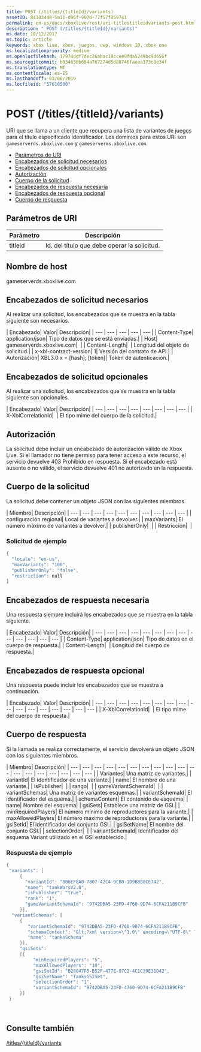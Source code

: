```yaml
---
title: POST (/titles/{titleId}/variants)
assetID: 84303448-5a11-d96f-907d-77f57f859741
permalink: en-us/docs/xboxlive/rest/uri-titlestitleidvariants-post.html
description: " POST (/titles/{titleId}/variants)"
ms.date: 10/12/2017
ms.topic: article
keywords: xbox live, xbox, juegos, uwp, windows 10, xbox one
ms.localizationpriority: medium
ms.openlocfilehash: 17974ddf7dec26abac18ccee9fda5249bc9d656f
ms.sourcegitcommit: b034650b684a767274d5d88746faeea373c8e34f
ms.translationtype: MT
ms.contentlocale: es-ES
ms.lasthandoff: 03/06/2019
ms.locfileid: "57618500"
---
```

# <a name="post-titlestitleidvariants"></a>POST (/titles/{titleId}/variants)
URI que se llama a un cliente que recupera una lista de variantes de juegos para el título especificado identificador. Los dominios para estos URI son `gameserverds.xboxlive.com` y `gameserverms.xboxlive.com`.
 
  * [Parámetros de URI](#ID4EZ)
  * [Encabezados de solicitud necesarios](#ID4EIB)
  * [Encabezados de solicitud opcionales](#ID4EED)
  * [Autorización](#ID4E3D)
  * [Cuerpo de la solicitud](#ID4EEE)
  * [Encabezados de respuesta necesaria](#ID4ELF)
  * [Encabezados de respuesta opcional](#ID4EMG)
  * [Cuerpo de respuesta](#ID4EEH)
 
<a id="ID4EZ"></a>

 
## <a name="uri-parameters"></a>Parámetros de URI
 
| Parámetro| Descripción| 
| --- | --- | 
| titleid| Id. del título que debe operar la solicitud.| 
  
<a id="ID5EG"></a>

 
## <a name="host-name"></a>Nombre de host

gameserverds.xboxlive.com
 
<a id="ID4EIB"></a>

 
## <a name="required-request-headers"></a>Encabezados de solicitud necesarios
 
Al realizar una solicitud, los encabezados que se muestra en la tabla siguiente son necesarios.
 
| Encabezado| Valor| Descripción| 
| --- | --- | --- | --- | --- | 
| Content-Type| application/json| Tipo de datos que se está enviadas.| 
| Host| gameserverds.xboxlive.com|  | 
| Content-Length|  | Longitud del objeto de solicitud.| 
| x-xbl-contract-version| 1| Versión del contrato de API.| 
| Autorización| XBL3.0 x = [hash]; [token]| Token de autenticación.| 
  
<a id="ID4EED"></a>

 
## <a name="optional-request-headers"></a>Encabezados de solicitud opcionales
 
Al realizar una solicitud, los encabezados que se muestra en la tabla siguiente son opcionales.
 
| Encabezado| Valor| Descripción| 
| --- | --- | --- | --- | --- | --- | --- | --- | 
| X-XblCorrelationId|  | El tipo mime del cuerpo de la solicitud.| 
  
<a id="ID4E3D"></a>

 
## <a name="authorization"></a>Autorización

La solicitud debe incluir un encabezado de autorización válido de Xbox Live. Si el llamador no tiene permiso para tener acceso a este recurso, el servicio devuelve 403 Prohibido en respuesta. Si el encabezado está ausente o no válido, el servicio devuelve 401 no autorizado en la respuesta.
 
<a id="ID4EEE"></a>

 
## <a name="request-body"></a>Cuerpo de la solicitud
 
La solicitud debe contener un objeto JSON con los siguientes miembros.
 
| Miembro| Descripción| 
| --- | --- | --- | --- | --- | --- | --- | --- | --- | --- | 
| configuración regional| Local de variantes a devolver.| 
| maxVariants| El número máximo de variantes a devolver.| 
| publisherOnly|  | 
| Restricción|  | 
 
<a id="ID4EDF"></a>

 
### <a name="sample-request"></a>Solicitud de ejemplo
 

```cpp
{
  "locale": "en-us",
  "maxVariants": "100",
  "publisherOnly": "false",
  "restriction": null
}

```

   
<a id="ID4ELF"></a>

 
## <a name="required-response-headers"></a>Encabezados de respuesta necesaria
 
Una respuesta siempre incluirá los encabezados que se muestra en la tabla siguiente.
 
| Encabezado| Valor| Descripción| 
| --- | --- | --- | --- | --- | --- | --- | --- | --- | --- | --- | --- | --- | 
| Content-Type| application/json| Tipo de datos en el cuerpo de respuesta.| 
| Content-Length|  | Longitud del cuerpo de respuesta.| 
  
<a id="ID4EMG"></a>

 
## <a name="optional-response-headers"></a>Encabezados de respuesta opcional
 
Una respuesta puede incluir los encabezados que se muestra a continuación.
 
| Encabezado| Valor| Descripción| 
| --- | --- | --- | --- | --- | --- | --- | --- | --- | --- | --- | --- | --- | --- | --- | --- | 
| X-XblCorrelationId|  | El tipo mime del cuerpo de respuesta.| 
  
<a id="ID4EEH"></a>

 
## <a name="response-body"></a>Cuerpo de respuesta
 
Si la llamada se realiza correctamente, el servicio devolverá un objeto JSON con los siguientes miembros.
 
| Miembro| Descripción| 
| --- | --- | --- | --- | --- | --- | --- | --- | --- | --- | --- | --- | --- | --- | --- | --- | --- | --- | 
| Variantes| Una matriz de variantes.| 
| variantId| El identificador de una variante.| 
| name| El nombre de una variante.| 
| isPublisher|  | 
| rango|  | 
| gameVariantSchemaId|  | 
| variantSchemas| Una matriz de variantes esquemas.| 
| variantSchemaId| El identificador del esquema.| 
| schemaContent| El contenido de esquema| 
| name| Nombre del esquema| 
| gsiSets| Establece una matriz de GSI.| 
| minRequiredPlayers| El número mínimo de reproductores para la variante.| 
| maxAllowedPlayers| El número máximo de reproductores para la variante.| 
| gsiSetId| El identificador del conjunto GSI.| 
| gsiSetName| El nombre del conjunto GSI.| 
| selectionOrder|  | 
| variantSchemaId| Identificador del esquema Variant utilizado en el GSI establecido.| 
 
<a id="ID4EYBAC"></a>

 
### <a name="sample-response"></a>Respuesta de ejemplo
 

```cpp
{
 "variants": [
     { 
       "variantId": "8B6EF8A0-7807-42C4-9CB0-1D9B8B8CE742", 
       "name": "tankWarsV2.0",
       "isPublisher": "true",
       "rank": "1",
       "gameVariantSchemaId": "9742DBA5-23FD-4760-9D74-6CFA211B9CFB"
     }],
  "variantSchemas": [
     {
        "variantSchemaId": "9742DBA5-23FD-4760-9D74-6CFA211B9CFB",
        "schemaContent": "&lt;?xml version=\"1.0\" encoding=\"UTF-8\" ?>&lt;xs:schema xmlns:xs=\"http://www.w3.org/2001/XMLSchema\">&lt;xs:element name=\"root\">&lt;/xs:element>&lt;/xs:schema>"
        "name": "tanksSchema"
     }],
     "gsiSets":
     [{ 
          "minRequiredPlayers": "5", 
          "maxAllowedPlayers": "10", 
          "gsiSetId": "B28047F5-B52F-477E-97C2-4C1C39E31D42",
          "gsiSetName": "TanksGSISet",
          "selectionOrder": "1",
          "variantSchemaId": "9742DBA5-23FD-4760-9D74-6CFA211B9CFB"
     }]
 }

  

```

   
<a id="ID4ERCAC"></a>

 
## <a name="see-also"></a>Consulte también
 [/titles/{titleId}/variants](uri-titlestitleidvariants.md)

  